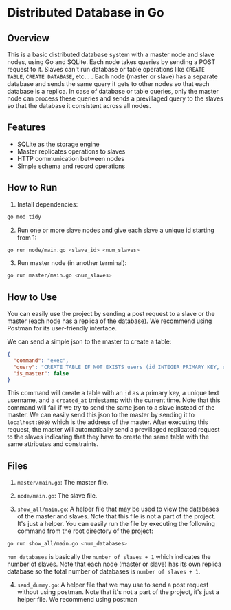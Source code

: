 # Distributed Database in Go

## Overview

This is a basic distributed database system with a master node and slave nodes, using Go and SQLite. Each node takes queries by sending a POST request to it. Slaves can't run database or table operations like `CREATE TABLE`, `CREATE DATABASE`, etc... . Each node (master or slave) has a separate database and sends the same query it gets to other nodes so that each database is a replica. In case of database or table queries, only the master node can process these queries and sends a previllaged query to the slaves so that the database it consistent across all nodes.

## Features

- SQLite as the storage engine
- Master replicates operations to slaves
- HTTP communication between nodes
- Simple schema and record operations

## How to Run

1. Install dependencies:

```bash
go mod tidy
```

2. Run one or more slave nodes and give each slave a unique id starting from 1:

```bash
go run node/main.go <slave_id> <num_slaves>
```

3. Run master node (in another terminal):

```bash
go run master/main.go <num_slaves>
```

## How to Use

You can easily use the project by sending a post request to a slave or the master (each node has a replica of the database). We recommend using Postman for its user-friendly interface.

We can send a simple json to the master to create a table:
```json
{
  "command": "exec",
  "query": "CREATE TABLE IF NOT EXISTS users (id INTEGER PRIMARY KEY, username TEXT UNIQUE, email TEXT, created_at TIMESTAMP DEFAULT CURRENT_TIMESTAMP)",
  "is_master": false
}
```

This command will create a table with an `id` as a primary key, a unique text username, and a `created_at` tmiestamp with the current time. Note that this command will fail if we try to send the same json to a slave instead of the master. We can easily send this json to the master by sending it to `localhost:8080` which is the address of the master. After executing this request, the master will automatically send a previllaged replicated request to the slaves indicating that they have to create the same table with the same attributes and constraints.

## Files

1. `master/main.go`: The master file.

2. `node/main.go`: The slave file.

3. `show_all/main.go`: A helper file that may be used to view the databases of the master and slaves. Note that this file is not a part of the project. It's just a helper. You can easily run the file by executing the following command from the root directory of the project:
```bash
go run show_all/main.go <num_databases>
```

`num_databases` is basically the `number of slaves + 1` which indicates the number of slaves. Note that each node (master or slave) has its own replica database so the total number of databases is `number of slaves + 1`.

4. `send_dummy.go`: A helper file that we may use to send a post request without using postman. Note that it's not a part of the project, it's just a helper file. We recommend using postman
